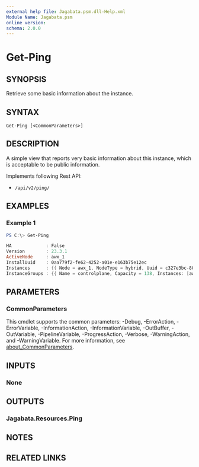 ```yaml
---
external help file: Jagabata.psm.dll-Help.xml
Module Name: Jagabata.psm
online version:
schema: 2.0.0
---
```


# Get-Ping

## SYNOPSIS
Retrieve some basic information about the instance.

## SYNTAX

```
Get-Ping [<CommonParameters>]
```

## DESCRIPTION
A simple view that reports very basic information about this instance, which is acceptable to be public information.

Implements following Rest API:  
- `/api/v2/ping/`

## EXAMPLES

### Example 1
```powershell
PS C:\> Get-Ping

HA             : False
Version        : 23.3.1
ActiveNode     : awx_1
InstallUuid    : 0aa779f2-fe62-4252-a01e-e163b75e12ec
Instances      : {{ Node = awx_1, NodeType = hybrid, Uuid = c327e3bc-807b-4670-acc2-925f6913c421, Heartbeat = 2024-08-05T08:17:20.194459Z, Capacity = 138, Version = 23.3.1 }}
InstanceGroups : {{ Name = controlplane, Capacity = 138, Instances: [awx_1] }, { Name = default, Capacity = 138, Instances: [awx_1] }}
```

## PARAMETERS

### CommonParameters
This cmdlet supports the common parameters: -Debug, -ErrorAction, -ErrorVariable, -InformationAction, -InformationVariable, -OutBuffer, -OutVariable, -PipelineVariable, -ProgressAction, -Verbose, -WarningAction, and -WarningVariable. For more information, see [about_CommonParameters](http://go.microsoft.com/fwlink/?LinkID=113216).

## INPUTS

### None
## OUTPUTS

### Jagabata.Resources.Ping
## NOTES

## RELATED LINKS
